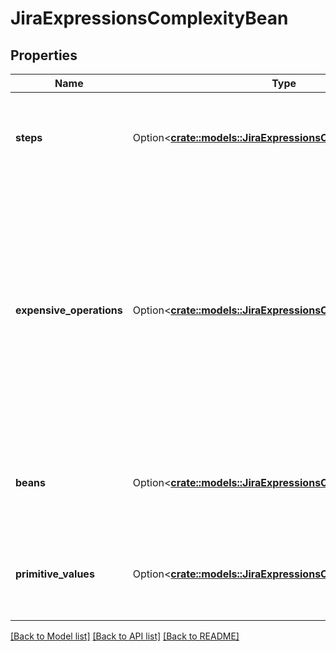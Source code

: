 # JiraExpressionsComplexityBean

## Properties

Name | Type | Description | Notes
------------ | ------------- | ------------- | -------------
**steps** | Option<[**crate::models::JiraExpressionsComplexityValueBean**](JiraExpressionsComplexityValueBean.md)> | The number of steps it took to evaluate the expression. | [optional]
**expensive_operations** | Option<[**crate::models::JiraExpressionsComplexityValueBean**](JiraExpressionsComplexityValueBean.md)> | The number of expensive operations executed while evaluating the expression. Expensive operations are those that load additional data, such as entity properties, comments, or custom fields. | [optional]
**beans** | Option<[**crate::models::JiraExpressionsComplexityValueBean**](JiraExpressionsComplexityValueBean.md)> | The number of Jira REST API beans returned in the response. | [optional]
**primitive_values** | Option<[**crate::models::JiraExpressionsComplexityValueBean**](JiraExpressionsComplexityValueBean.md)> | The number of primitive values returned in the response. | [optional]

[[Back to Model list]](../README.md#documentation-for-models) [[Back to API list]](../README.md#documentation-for-api-endpoints) [[Back to README]](../README.md)


